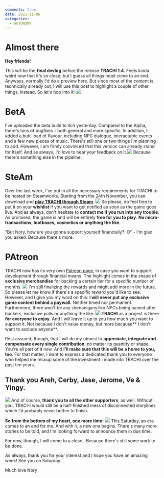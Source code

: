 ```yaml
---
comments: true
date: 2021-11-08
categories:
  - AUTONOMY
---
```


# Almost there

**Hey friends!**

This will be the **final devlog** before the release **TRACHI 1.4**. 
Feels kinda weird now that it's so close, but I guess all things must come to an end.
Anyways, normally I'd do a preview here. But since most of the content is technically already out, I will use this post to highlight a couple of other things, instead.
So let's hop into it!
![](../../../../assets/blog/images/itch/2021/x_RG8z.png)
<!-- more -->

# BetA
I've uploaded the beta build to itch yesterday. Compared to the Alpha, there's tons of bugfixes - both general and more specific.
In addition, I added a butt-load of flavour, including NPC dialogue, interactable events and a few new pieces of music.
There's still one or two things I'm planning to add. However, I am firmly convinced that this version can already stand for itself.
And as always, I'd love to hear your feedback on it.![](../../../../assets/blog/images/itch/2021/BLXS5R.png)
Because there's something else in the pipeline.

# SteAm
Over the last week, I've put in all the necessary requirements for TRACHI to be hosted on Steamworks. 
Starting from the 24th November, you can download and **[play TRACHI through Steam](https://store.steampowered.com/app/1811440/TRACHI/)**.
![](../../../../assets/blog/images/itch/2021/FytoSD.png)
So please, do feel free to put it on your **wishlist** if you want to get notified as soon as the game goes live. And as always, don't hesitate to **contact me if you run into any trouble**.
As promised, the game is and will be entirely **free for you to play**. 
**No micro-transactions, lootboxes, cosmetics or anything the like**.

"But Nory, how are you gonna support yourself financially? :O" -
I'm glad you asked. Because there's more.

# PAtreon
TRACHI now has its very own [Patreon page](https://www.patreon.com/trachi), in case you want to support development through financial means.
The highlight comes in the shape of **exclusive merchandise** for backing a certain tier for a specific number of months.
![](../../../../assets/blog/images/itch/2021/0xlYTX.png)
I'm still finalizing the rewards and might add more in the future. So please let me know if there's a specific reward you'd like to see.
However, and I give you my word on this:
 **I will never put any exclusive game content behind a paywall.** Neither timed nor permanent.
Furthermore, there won't be any shenanigans like NPCs being named after backers, exclusive polls or anything the like.
![](../../../../assets/blog/images/itch/2021/mEeoa5.png)
**TRACHI** as a project is there **for everyone to enjoy**. And I will leave it up to you how much you want to support it.
Not because I don't value money, but more because** I don't want to exclude anyone**. 

Rest assured, though, that I will do my utmost to **appreciate, integrate and compensate every single contribution**, no matter its quantity or shape. You're all part of it now. And **I'll make sure that this will be a home to you, too**.
For that matter, I want to express a dedicated thank you to everyone who helped me recoup some of the investment I made into TRACHI over the past ten years.
## Thank you Areh, Cerby, Jase, Jerome, Ve & Yingy.
![](../../../../assets/blog/images/itch/2021/MhnPbX.png)
And of course, **thank you to all the other supporters**, as well.
Without you, TRACHI would still be a half-finished mess of disconnected storylines which I'd probably never bother to finish.

**So from the bottom of my heart, one more time:**
![](../../../../assets/blog/images/itch/2021/Y_0Sdo.png)
This Saturday, an era comes to an end for me. And with it, a new one begins.
There's many more stories to be told, and I'm looking forward to announce them in due time.

For now, though, I will come to a close. 
Because there's still some work to be done.

As always, thank you for your interest and I hope you have an amazing week!
See you on Saturday.

Much love
Nory
